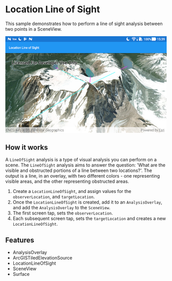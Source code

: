 # Location Line of Sight

This sample demonstrates how to perform a line of sight analysis between two points in a SceneView.

![Location Line of Sight App](location-line-of-sight.png)

## How it works
A `LineOfSight` analysis is a type of visual analysis you can perform on a scene. The `LineOfSight` analysis aims to answer the question: 'What are the visible and obstructed portions of a line between two locations?'. The output is a line, in an overlay, with two different colors - one representing visible areas, and the other representing obstructed areas.

1. Create a `LocationLineOfSight`, and assign values for the `observerLocation`, and `targetLocation`.
1. Once the `LocationLineOfSight` is created, add it to an `AnalysisOverlay`, and add the `AnalysisOverlay` to the `SceneView`.
1. The first screen tap, sets the `observerLocation`.
1. Each subsequent screen tap, sets the `targetLocation` and creates a new `LocationLineOfSight`.

## Features
- AnalysisOverlay
- ArcGISTiledElevationSource
- LocationLineOfSight
- SceneView
- Surface
